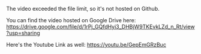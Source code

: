 The video exceeded the file limit, so it's not hosted on Github.

You can find the video hosted on Google Drive here:
https://drive.google.com/file/d/1rPj_GQfdHyi3_DHBjW9TKEvkLZd_n_Rt/view?usp=sharing

Here's the Youtube Link as well:
https://youtu.be/GepEmGRzBuc
